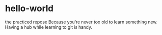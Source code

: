 # hello-world
the practiced repose
Because you're never too old to learn something new.
Having a hub while learning to git is handy.
